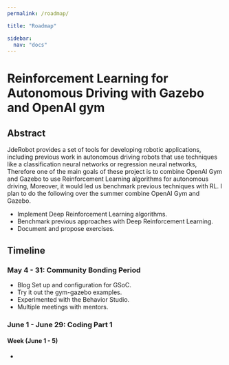 ```yaml
---
permalink: /roadmap/

title: "Roadmap"

sidebar:
  nav: "docs"
---
```


# Reinforcement Learning for Autonomous Driving with Gazebo and OpenAI gym

## Abstract

JdeRobot provides a set of tools for developing robotic applications, including previous work in autonomous driving robots that use techniques like a classification neural networks or regression neural networks, Therefore one of the main goals of these project is to combine OpenAI Gym and Gazebo to use Reinforcement Learning algorithms for autonomous driving, Moreover, it would led us benchmark previous techniques with RL. I plan to do the following over the summer combine OpenAI Gym and Gazebo.

- Implement Deep Reinforcement Learning algorithms.
- Benchmark previous approaches with Deep Reinforcement Learning.
- Document and propose exercises.


## Timeline 
### May 4 - 31:  Community Bonding Period
- Blog Set up and configuration for GSoC.
- Try it out the gym-gazebo examples.
- Experimented with the Behavior Studio.
- Multiple meetings with mentors.
### June 1 - June 29: Coding Part 1
#### Week  (June 1 - 5)
-